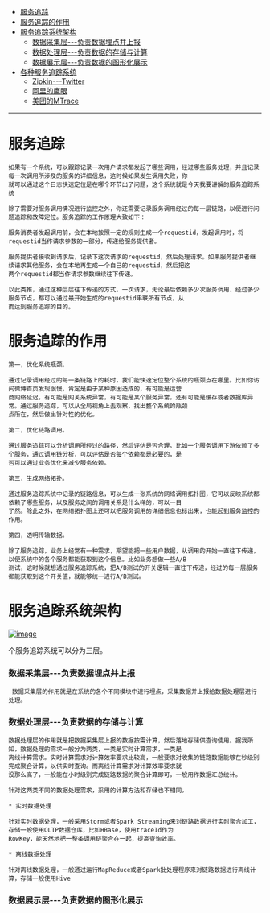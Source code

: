 
* [服务追踪](#服务追踪)
* [服务追踪的作⽤](#服务追踪的作⽤)
* [服务追踪系统架构](#服务追踪系统架构)
  * [数据采集层---负责数据埋点并上报](#数据采集层---负责数据埋点并上报)
  * [数据处理层---负责数据的存储与计算](#数据处理层---负责数据的存储与计算)
  * [数据展示层---负责数据的图形化展示](#数据展示层---负责数据的图形化展示)
* [各种服务追踪系统](#各种服务追踪系统)
  * [Zipkin---Twitter](#Zipkin)
  * [阿里的鹰眼](#阿里的鹰眼)
  * [美团的MTrace](#美团的MTrace等)

---

# 服务追踪
    如果有⼀个系统，可以跟踪记录⼀次⽤户请求都发起了哪些调⽤，经过哪些服务处理，并且记录每⼀次调⽤所涉及的服务的详细信息，这时候如果发⽣调⽤失败，你
    就可以通过这个⽇志快速定位是在哪个环节出了问题，这个系统就是今天我要讲解的服务追踪系统
    
    除了需要对服务调⽤情况进⾏监控之外，你还需要记录服务调⽤经过的每⼀层链路，以便进⾏问题追踪和故障定位。服务追踪的⼯作原理⼤致如下：
    
    服务消费者发起调⽤前，会在本地按照⼀定的规则⽣成⼀个requestid，发起调⽤时，将requestid当作请求参数的⼀部分，传递给服务提供者。
    
    服务提供者接收到请求后，记录下这次请求的requestid，然后处理请求。如果服务提供者继续请求其他服务，会在本地再⽣成⼀个⾃⼰的requestid，然后把这
    两个requestid都当作请求参数继续往下传递。
    
    以此类推，通过这种层层往下传递的⽅式，⼀次请求，⽆论最后依赖多少次服务调⽤、经过多少服务节点，都可以通过最开始⽣成的requestid串联所有节点，从
    ⽽达到服务追踪的⽬的。

# 服务追踪的作⽤

    第⼀，优化系统瓶颈。
    
    通过记录调⽤经过的每⼀条链路上的耗时，我们能快速定位整个系统的瓶颈点在哪⾥。⽐如你访问微博⾸⻚发现很慢，肯定是由于某种原因造成的，有可能是运营
    商⽹络延迟，有可能是⽹关系统异常，有可能是某个服务异常，还有可能是缓存或者数据库异常。通过服务追踪，可以从全局视⻆上去观察，找出整个系统的瓶颈
    点所在，然后做出针对性的优化。
    
    第⼆，优化链路调⽤。
    
    通过服务追踪可以分析调⽤所经过的路径，然后评估是否合理。⽐如⼀个服务调⽤下游依赖了多个服务，通过调⽤链分析，可以评估是否每个依赖都是必要的，是
    否可以通过业务优化来减少服务依赖。
    
    第三，⽣成⽹络拓扑。
    
    通过服务追踪系统中记录的链路信息，可以⽣成⼀张系统的⽹络调⽤拓扑图，它可以反映系统都依赖了哪些服务，以及服务之间的调⽤关系是什么样的，可以⼀⽬
    了然。除此之外，在⽹络拓扑图上还可以把服务调⽤的详细信息也标出来，也能起到服务监控的作⽤。
    
    第四，透明传输数据。
    
    除了服务追踪，业务上经常有⼀种需求，期望能把⼀些⽤户数据，从调⽤的开始⼀直往下传递，以便系统中的各个服务都能获取到这个信息。⽐如业务想做⼀些A/B
    测试，这时候就想通过服务追踪系统，把A/B测试的开关逻辑⼀直往下传递，经过的每⼀层服务都能获取到这个开关值，就能够统⼀进⾏A/B测试。
    
# 服务追踪系统架构

  <a href="https://ibb.co/d41xt1Z"><img src="https://i.ibb.co/zVjDFjd/image.jpg" alt="image" border="0"></a>
  
  
  个服务追踪系统可以分为三层。
    
  ### 数据采集层---负责数据埋点并上报
  
     数据采集层的作⽤就是在系统的各个不同模块中进⾏埋点，采集数据并上报给数据处理层进⾏处理。
  
  
  ### 数据处理层---负责数据的存储与计算
  
    数据处理层的作⽤就是把数据采集层上报的数据按需计算，然后落地存储供查询使⽤。据我所知，数据处理的需求⼀般分为两类，⼀类是实时计算需求，⼀类是
    离线计算需求。实时计算需求对计算效率要求⽐较⾼，⼀般要求对收集的链路数据能够在秒级别完成聚合计算，以供实时查询。⽽离线计算需求对计算效率要求就
    没那么⾼了，⼀般能在⼩时级别完成链路数据的聚合计算即可，⼀般⽤作数据汇总统计。
    
    针对这两类不同的数据处理需求，采⽤的计算⽅法和存储也不相同。
    
    * 实时数据处理
    
    针对实时数据处理，⼀般采⽤Storm或者Spark Streaming来对链路数据进⾏实时聚合加⼯，存储⼀般使⽤OLTP数据仓库，⽐如HBase，使⽤traceId作为
    RowKey，能天然地把⼀整条调⽤链聚合在⼀起，提⾼查询效率。
    
    * 离线数据处理
    
    针对离线数据处理，⼀般通过运⾏MapReduce或者Spark批处理程序来对链路数据进⾏离线计算，存储⼀般使⽤Hive
  
  
  ### 数据展示层---负责数据的图形化展示
  
